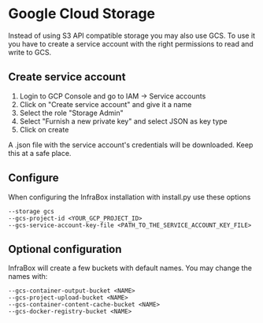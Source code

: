 # Google Cloud Storage
Instead of using S3 API compatible storage you may also use GCS. To use it you have to create a service account with the right permissions to read and write to GCS.

## Create service account
1. Login to GCP Console and go to IAM -> Service accounts
2. Click on "Create service account" and give it a  name
3. Select the role "Storage Admin"
4. Select "Furnish a new private key" and select JSON as key type
5. Click on create

A .json file with the service account's credentials will be downloaded. Keep this at a safe place.

## Configure
When configuring the InfraBox installation with install.py use these options

    --storage gcs
    --gcs-project-id <YOUR_GCP_PROJECT_ID>
    --gcs-service-account-key-file <PATH_TO_THE_SERVICE_ACCOUNT_KEY_FILE>
    
## Optional configuration
InfraBox will create a few buckets with default names. You may change the names with:

    --gcs-container-output-bucket <NAME>
    --gcs-project-upload-bucket <NAME>
    --gcs-container-content-cache-bucket <NAME>
    --gcs-docker-registry-bucket <NAME>
